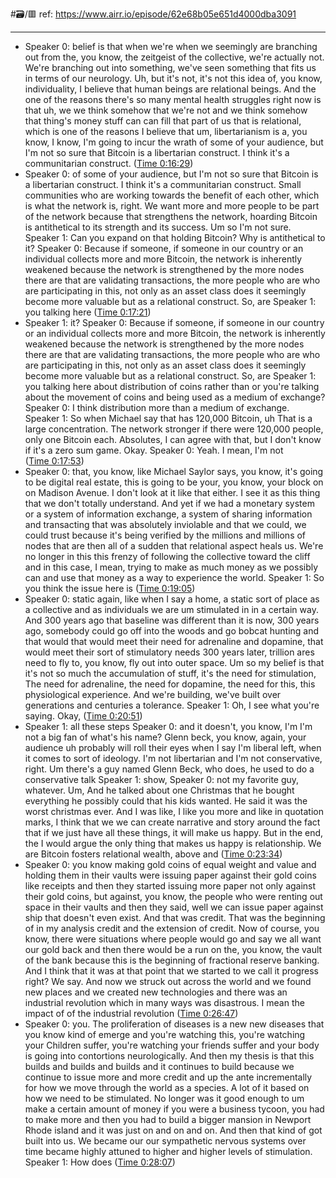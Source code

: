 #🗃/🟥 
ref: 
https://www.airr.io/episode/62e68b05e651d4000dba3091

---

- Speaker 0: belief is that when we're when we seemingly are branching out from the, you know, the zeitgeist of the collective, we're actually not. We're branching out into something, we've seen something that fits us in terms of our neurology. Uh, but it's not, it's not this idea of, you know, individuality, I believe that human beings are relational beings. And the one of the reasons there's so many mental health struggles right now is that uh, we we think somehow that we're not and we think somehow that thing's money stuff can can fill that part of us that is relational, which is one of the reasons I believe that um, libertarianism is a, you know, I know, I'm going to incur the wrath of some of your audience, but I'm not so sure that Bitcoin is a libertarian construct. I think it's a communitarian construct. ([Time 0:16:29](https://www.airr.io/quote/62edf6724a3775852272b99d))
- Speaker 0: of some of your audience, but I'm not so sure that Bitcoin is a libertarian construct. I think it's a communitarian construct. Small communities who are working towards the benefit of each other, which is what the network is, right. We want more and more people to be part of the network because that strengthens the network, hoarding Bitcoin is antithetical to its strength and its success. Um so I'm not sure. 
  Speaker 1: Can you expand on that holding Bitcoin? Why is antithetical to it? 
  Speaker 0: Because if someone, if someone in our country or an individual collects more and more Bitcoin, the network is inherently weakened because the network is strengthened by the more nodes there are that are validating transactions, the more people who are who are participating in this, not only as an asset class does it seemingly become more valuable but as a relational construct. So, are 
  Speaker 1: you talking here ([Time 0:17:21](https://www.airr.io/quote/62edf6724a3775852272b9ab))
- Speaker 1: it? 
  Speaker 0: Because if someone, if someone in our country or an individual collects more and more Bitcoin, the network is inherently weakened because the network is strengthened by the more nodes there are that are validating transactions, the more people who are who are participating in this, not only as an asset class does it seemingly become more valuable but as a relational construct. So, are 
  Speaker 1: you talking here about distribution of coins rather than or you're talking about the movement of coins and being used as a medium of exchange? 
  Speaker 0: I think distribution more than a medium of exchange. 
  Speaker 1: So when Michael say that has 120,000 Bitcoin, uh That is a large concentration. The network stronger if there were 120,000 people, only one Bitcoin each. Absolutes, I can agree with that, but I don't know if it's a zero sum game. Okay. 
  Speaker 0: Yeah. I mean, I'm not ([Time 0:17:53](https://www.airr.io/quote/62edf6724a3775852272b9b6))
- Speaker 0: that, you know, like Michael Saylor says, you know, it's going to be digital real estate, this is going to be your, you know, your block on on Madison Avenue. I don't look at it like that either. I see it as this thing that we don't totally understand. And yet if we had a monetary system or a system of information exchange, a system of sharing information and transacting that was absolutely inviolable and that we could, we could trust because it's being verified by the millions and millions of nodes that are then all of a sudden that relational aspect heals us. We're no longer in this this frenzy of following the collective toward the cliff and in this case, I mean, trying to make as much money as we possibly can and use that money as a way to experience the world. 
  Speaker 1: So you think the issue here is ([Time 0:19:05](https://www.airr.io/quote/62edf4884a37758522727bad))
- Speaker 0: static again, like when I say a home, a static sort of place as a collective and as individuals we are um stimulated in in a certain way. And 300 years ago that baseline was different than it is now, 300 years ago, somebody could go off into the woods and go bobcat hunting and that would that would meet their need for adrenaline and dopamine, that would meet their sort of stimulatory needs 300 years later, trillion ares need to fly to, you know, fly out into outer space. Um so my belief is that it's not so much the accumulation of stuff, it's the need for stimulation, The need for adrenaline, the need for dopamine, the need for this, this physiological experience. And we're building, we've built over generations and centuries a tolerance. 
  Speaker 1: Oh, I see what you're saying. Okay, ([Time 0:20:51](https://www.airr.io/quote/62edf52a4a3775852272936a))
- Speaker 1: all these steps 
  Speaker 0: and it doesn't, you know, I'm I'm not a big fan of what's his name? Glenn beck, you know, again, your audience uh probably will roll their eyes when I say I'm liberal left, when it comes to sort of ideology. I'm not libertarian and I'm not conservative, right. Um there's a guy named Glenn Beck, who does, he used to do a conservative talk 
  Speaker 1: show, 
  Speaker 0: not my favorite guy, whatever. Um, And he talked about one Christmas that he bought everything he possibly could that his kids wanted. He said it was the worst christmas ever. And I was like, I like you more and like in quotation marks, I think that we we can create narrative and story around the fact that if we just have all these things, it will make us happy. But in the end, the I would argue the only thing that makes us happy is relationship. We are Bitcoin fosters relational wealth, above and ([Time 0:23:34](https://www.airr.io/quote/62edf5a64a3775852272a28a))
- Speaker 0: you know making gold coins of equal weight and value and holding them in their vaults were issuing paper against their gold coins like receipts and then they started issuing more paper not only against their gold coins, but against, you know, the people who were renting out space in their vaults and then they said, well we can issue paper against ship that doesn't even exist. And that was credit. That was the beginning of in my analysis credit and the extension of credit. Now of course, you know, there were situations where people would go and say we all want our gold back and then there would be a run on the, you know, the vault of the bank because this is the beginning of fractional reserve banking. And I think that it was at that point that we started to we call it progress right? We say. And now we struck out across the world and we found new places and we created new technologies and there was an industrial revolution which in many ways was disastrous. I mean the impact of of the industrial revolution ([Time 0:26:47](https://www.airr.io/quote/62edf6224a3775852272aff1))
- Speaker 0: you. The proliferation of diseases is a new new diseases that you know kind of emerge and you're watching this, you're watching your Children suffer, you're watching your friends suffer and your body is going into contortions neurologically. And then my thesis is that this builds and builds and builds and it continues to build because we continue to issue more and more credit and up the ante incrementally for how we move through the world as a species. A lot of it based on how we need to be stimulated. No longer was it good enough to um make a certain amount of money if you were a business tycoon, you had to make more and then you had to build a bigger mansion in Newport Rhode island and it was just on and on and on. And then that kind of got built into us. We became our our sympathetic nervous systems over time became highly attuned to higher and higher levels of stimulation. 
  Speaker 1: How does ([Time 0:28:07](https://www.airr.io/quote/62edf65c4a3775852272b70b))
